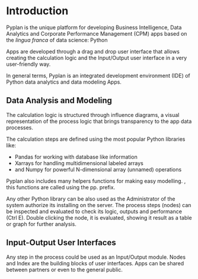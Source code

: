 
# Introduction
Pyplan is the unique platform for developing Business Intelligence, Data Analytics and Corporate Performance Management (CPM) apps based on the *lingua franca* of data science: Python

Apps are developed through a drag and drop user interface that allows creating the calculation logic and the Input/Output user interface in a very user-friendly way.

In general terms, Pyplan is an integrated development environment (IDE) of Python data analytics and data modeling Apps.

## Data Analysis and Modeling
The calculation logic is structured through influence diagrams, a visual representation of the process logic that brings transparency to the app data processes.

The calculation steps are defined using the most popular Python libraries like:

 - Pandas for working with database like information 
 - Xarrays for handling multidimensional labeled arrays 
 - and Numpy for powerful N-dimensional array (unnamed) operations

Pyplan also includes many helpers functions for making easy modelling. , this functions are called using the pp. prefix.

Any other Python library can be also used as the Administrator of the system authorize its installing on the server.
The process steps (nodes) can be inspected and evaluated to check its logic, outputs and performance (Ctrl E).
Double clicking the node, it is evaluated, showing it result as a table or graph for further analysis.

## Input-Output User Interfaces
Any step in the process could be used as an Input/Output module. Nodes and Index are the building blocks of user interfaces.
Apps can be shared between partners or even to the general public.



<!--stackedit_data:
eyJoaXN0b3J5IjpbMTc2NjQwNTMzMCwxMTg0MDMyNTc2LDIwOD
M2MzcxNTcsNTg3MzgxOTA1LC0xOTc1MTc2MzAzLC02MjkyMzc4
MDYsLTk0ODE1NzkxNCw5Mjg3MDgwNjAsLTM1MTE3NDY5MiwxNj
YyNjAyMTkwLDg4Mzc4MzM0NCwxNzc1MDk0NTI0LDgxMzg0Mzg2
NCwtMTY4NDEzMjA4OSwtMTU2NTk4MjEyMCwtMTM3NTM1NTQ2LD
gwMjAxMjIyOCwyMDkxNjkxNjYwLC01Mzc4NjU0XX0=
-->